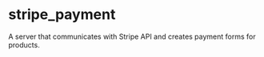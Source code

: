 # stripe_payment
A server that communicates with Stripe API and creates payment forms for products.
